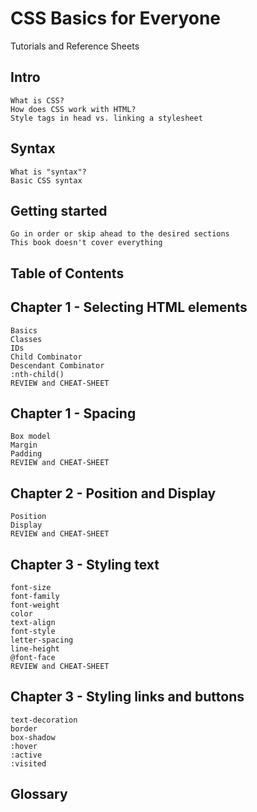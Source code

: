 # CSS Basics for Everyone
Tutorials and Reference Sheets



## Intro
    What is CSS?
    How does CSS work with HTML?
    Style tags in head vs. linking a stylesheet

## Syntax
    What is "syntax"?
    Basic CSS syntax

## Getting started
    Go in order or skip ahead to the desired sections
    This book doesn't cover everything

## Table of Contents



## Chapter 1 - Selecting HTML elements
    Basics
    Classes
    IDs
    Child Combinator
    Descendant Combinator
    :nth-child()
    REVIEW and CHEAT-SHEET

## Chapter 1 - Spacing
    Box model
    Margin
    Padding
    REVIEW and CHEAT-SHEET

## Chapter 2 - Position and Display
    Position
    Display
    REVIEW and CHEAT-SHEET

## Chapter 3 - Styling text
    font-size
    font-family
    font-weight
    color
    text-align
    font-style
    letter-spacing
    line-height
    @font-face
    REVIEW and CHEAT-SHEET

## Chapter 3 - Styling links and buttons
    text-decoration
    border
    box-shadow
    :hover
    :active
    :visited



## Glossary